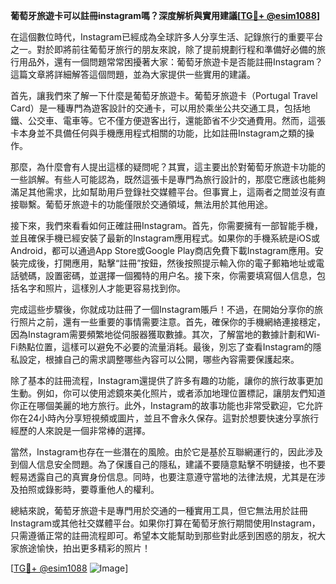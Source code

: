**葡萄牙旅遊卡可以註冊instagram嗎？深度解析與實用建議[[TG💪+ @esim1088](https://t.me/s/esim1088)]**

在這個數位時代，Instagram已經成為全球許多人分享生活、記錄旅行的重要平台之一。對於即將前往葡萄牙旅行的朋友來說，除了提前規劃行程和準備好必備的旅行用品外，還有一個問題常常困擾著大家：葡萄牙旅遊卡是否能註冊Instagram？這篇文章將詳細解答這個問題，並為大家提供一些實用的建議。

首先，讓我們來了解一下什麼是葡萄牙旅遊卡。葡萄牙旅遊卡（Portugal Travel Card）是一種專門為遊客設計的交通卡，可以用於乘坐公共交通工具，包括地鐵、公交車、電車等。它不僅方便遊客出行，還能節省不少交通費用。然而，這張卡本身並不具備任何與手機應用程式相關的功能，比如註冊Instagram之類的操作。

那麼，為什麼會有人提出這樣的疑問呢？其實，這主要出於對葡萄牙旅遊卡功能的一些誤解。有些人可能認為，既然這張卡是專門為旅行設計的，那麼它應該也能夠滿足其他需求，比如幫助用戶登錄社交媒體平台。但事實上，這兩者之間並沒有直接聯繫。葡萄牙旅遊卡的功能僅限於交通領域，無法用於其他用途。

接下來，我們來看看如何正確註冊Instagram。首先，你需要擁有一部智能手機，並且確保手機已經安裝了最新的Instagram應用程式。如果你的手機系統是iOS或Android，都可以通過App Store或Google Play商店免費下載Instagram應用。安裝完成後，打開應用，點擊“註冊”按鈕，然後按照提示輸入你的電子郵箱地址或電話號碼，設置密碼，並選擇一個獨特的用户名。接下來，你需要填寫個人信息，包括名字和照片，這樣別人才能更容易找到你。

完成這些步驟後，你就成功註冊了一個Instagram賬戶！不過，在開始分享你的旅行照片之前，還有一些重要的事情需要注意。首先，確保你的手機網絡連接穩定，因為Instagram需要頻繁地從伺服器獲取數據。其次，了解當地的數據計劃和Wi-Fi熱點位置，這樣可以避免不必要的流量消耗。最後，別忘了查看Instagram的隱私設定，根據自己的需求調整哪些內容可以公開，哪些內容需要保護起來。

除了基本的註冊流程，Instagram還提供了許多有趣的功能，讓你的旅行故事更加生動。例如，你可以使用滤鏡來美化照片，或者添加地理位置標記，讓朋友們知道你正在哪個美麗的地方旅行。此外，Instagram的故事功能也非常受歡迎，它允許你在24小時內分享短視頻或圖片，並且不會永久保存。這對於想要快速分享旅行經歷的人來說是一個非常棒的選擇。

當然，Instagram也存在一些潛在的風險。由於它是基於互聯網運行的，因此涉及到個人信息安全問題。為了保護自己的隱私，建議不要隨意點擊不明鏈接，也不要輕易透露自己的真實身份信息。同時，也要注意遵守當地的法律法規，尤其是在涉及拍照或錄影時，要尊重他人的權利。

總結來說，葡萄牙旅遊卡是專門用於交通的一種實用工具，但它無法用於註冊Instagram或其他社交媒體平台。如果你打算在葡萄牙旅行期間使用Instagram，只需遵循正常的註冊流程即可。希望本文能幫助到那些對此感到困惑的朋友，祝大家旅途愉快，拍出更多精彩的照片！

[[TG💪+ @esim1088](https://t.me/s/esim1088) ![Image](https://i.postimg.cc/4NQfJmqS/Snipaste-2025-05-13-00-14-12.png)]